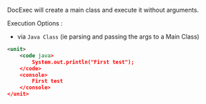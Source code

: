 

DocExec will create a main class and execute it without arguments.

Execution Options :
* via `Java Class` (ie parsing and passing the args to a Main Class)

```xml
<unit>
    <code java>
        System.out.println("First test");
    </code>
    <console>
        First test
    </console>
</unit>
```